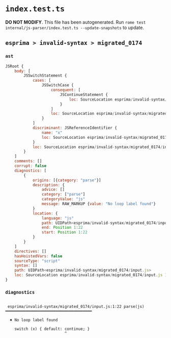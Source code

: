 # `index.test.ts`

**DO NOT MODIFY**. This file has been autogenerated. Run `rome test internal/js-parser/index.test.ts --update-snapshots` to update.

## `esprima > invalid-syntax > migrated_0174`

### `ast`

```javascript
JSRoot {
	body: [
		JSSwitchStatement {
			cases: [
				JSSwitchCase {
					consequent: [
						JSContinueStatement {
							loc: SourceLocation esprima/invalid-syntax/migrated_0174/input.js 1:22-1:31
						}
					]
					loc: SourceLocation esprima/invalid-syntax/migrated_0174/input.js 1:13-1:31
				}
			]
			discriminant: JSReferenceIdentifier {
				name: "x"
				loc: SourceLocation esprima/invalid-syntax/migrated_0174/input.js 1:8-1:9 (x)
			}
			loc: SourceLocation esprima/invalid-syntax/migrated_0174/input.js 1:0-1:33
		}
	]
	comments: []
	corrupt: false
	diagnostics: [
		{
			origins: [{category: "parse"}]
			description: {
				advice: []
				category: ["parse"]
				categoryValue: "js"
				message: RAW_MARKUP {value: "No loop label found"}
			}
			location: {
				language: "js"
				path: UIDPath<esprima/invalid-syntax/migrated_0174/input.js>
				end: Position 1:22
				start: Position 1:22
			}
		}
	]
	directives: []
	hasHoistedVars: false
	sourceType: "script"
	syntax: []
	path: UIDPath<esprima/invalid-syntax/migrated_0174/input.js>
	loc: SourceLocation esprima/invalid-syntax/migrated_0174/input.js 1:0-2:0
}
```

### `diagnostics`

```

 esprima/invalid-syntax/migrated_0174/input.js:1:22 parse(js) ━━━━━━━━━━━━━━━━━━━━━━━━━━━━━━━━━━━━━━

  ✖ No loop label found

    switch (x) { default: continue; }
                          ^


```
